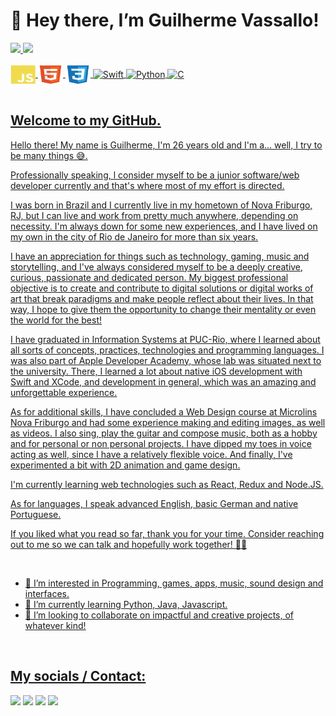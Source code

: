# 👋 Hey there, I’m Guilherme Vassallo!

 <div>
   <a href="https://github.com/GuiLTheGr8">
   <img height="180em" src="https://github-readme-stats.vercel.app/api?username=GuiLTheGr8&show_icons=true&theme=tokyonight&include_all_commits=true&count_private=true"/>
   <img height="180em" src="https://github-readme-stats.vercel.app/api/top-langs/?username=GuiLTheGr8&layout=compact&langs_count=6&theme=tokyonight"/>

</div>
<div style="display: inline_block"><br>
  <img align="center" alt="Js" height="30" width="40" src="https://raw.githubusercontent.com/devicons/devicon/master/icons/javascript/javascript-plain.svg">
  <img align="center" alt="HTML" height="30" width="40" src="https://raw.githubusercontent.com/devicons/devicon/master/icons/html5/html5-original.svg">
  <img align="center" alt="CSS" height="30" width="40" src="https://raw.githubusercontent.com/devicons/devicon/master/icons/css3/css3-original.svg">
  <img align="center" alt="Swift" height="30" width="40" src="https://cdn.jsdelivr.net/gh/devicons/devicon/icons/swift/swift-original.svg" />
  <img align="center" alt="Python" height="30" width="40" src="https://cdn.jsdelivr.net/gh/devicons/devicon/icons/python/python-original.svg" />
  <img align="center" alt="C" height="30" width="40" src="https://cdn.jsdelivr.net/gh/devicons/devicon/icons/c/c-original.svg" />
</div>

<br>

## Welcome to my GitHub.

Hello there! My name is Guilherme, I'm 26 years old and I'm a... well, I try to be many things 😅.

Professionally speaking, l consider myself to be a junior software/web developer currently and that's where most of my effort is directed.

I was born in Brazil and I currently live in my hometown of Nova Friburgo, RJ, but I can live and work from pretty much anywhere, depending on necessity. I'm always down for some new experiences, and I have lived on my own in the city of Rio de Janeiro for more than six years.

I have an appreciation for things such as technology, gaming, music and storytelling, and I've always considered myself to be a deeply creative, curious, passionate and dedicated person. My biggest professional objective is to create and contribute to digital solutions or digital works of art that break paradigms and make people reflect about their lives. In that way, I hope to give them the opportunity to change their mentality or even the world for the best!

I have graduated in Information Systems at PUC-Rio, where I learned about all sorts of concepts, practices, technologies and programming languages. I was also part of Apple Developer Academy, whose lab was situated next to the university. There, I learned a lot about native iOS development with Swift and XCode, and development in general, which was an amazing and unforgettable experience.

As for additional skills, I have concluded a Web Design course at Microlins Nova Friburgo and had some experience making and editing images, as well as videos. I also sing, play the guitar and compose music, both as a hobby and for personal or non personal projects. I have dipped my toes in voice acting as well, since I have a relatively flexible voice. And finally, I've experimented a bit with 2D animation and game design.

I'm currently learning web technologies such as React, Redux and Node.JS.

As for languages, I speak advanced English, basic German and native Portuguese.

If you liked what you read so far, thank you for your time. Consider reaching out to me so we can talk and hopefully work together! 🤘🤝

<br>

- 👀 I’m interested in Programming, games, apps, music, sound design and interfaces.
- 🌱 I’m currently learning Python, Java, Javascript.
- 💞️ I’m looking to collaborate on impactful and creative projects, of whatever kind!
<br>
 
## My socials / Contact:
 
<div> 
  <a href=https://www.youtube.com/@GuilzVidz" target="_blank"><img src="https://img.shields.io/badge/YouTube-FF0000?style=for-the-badge&logo=youtube&logoColor=white" target="_blank"></a>
  <a href="https://instagram.com/GuiLTheGr8" target="_blank"><img src="https://img.shields.io/badge/-Instagram-%23E4405F?style=for-the-badge&logo=instagram&logoColor=white" target="_blank"></a>
  <a href = "mailto:gemeos@GuiLTheGr8.com"><img src="https://img.shields.io/badge/-Gmail-%23333?style=for-the-badge&logo=gmail&logoColor=white" target="_blank"></a>
  <a href="https://www.linkedin.com/in/guilherme-vassallo/" target="_blank"><img src="https://img.shields.io/badge/-LinkedIn-%230077B5?style=for-the-badge&logo=linkedin&logoColor=white" target="_blank"></a>  

</div>
